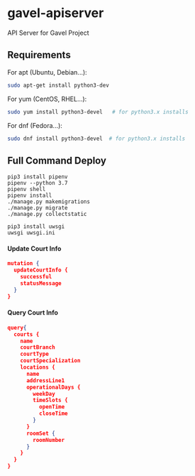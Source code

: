 # gavel-apiserver
API Server for Gavel Project


## Requirements
For apt (Ubuntu, Debian...):
```bash
sudo apt-get install python3-dev  
```

For yum (CentOS, RHEL...):
```bash
sudo yum install python3-devel   # for python3.x installs
```

For dnf (Fedora...):
```bash
sudo dnf install python3-devel  # for python3.x installs
```

## Full Command Deploy
```shell
pip3 install pipenv
pipenv --python 3.7
pipenv shell
pipenv install
./manage.py makemigrations
./manage.py migrate
./manage.py collectstatic

pip3 install uwsgi
uwsgi uwsgi.ini
```

#### Update Court Info
```json
mutation {
  updateCourtInfo {
    successful
    statusMessage
  }
}
```
#### Query Court Info
```json
query{
  courts {
    name
    courtBranch
    courtType
    courtSpecialization
    locations {
      name
      addressLine1
      operationalDays {
        weekDay
        timeSlots {
          openTime
          closeTime
        }
      }
      roomSet {
        roomNumber
      }
    }
  }
}

```